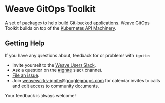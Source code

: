 # Weave GitOps Toolkit

A set of packages to help build Git-backed applications.
Weave GitOps Toolkit builds on top of the [Kubernetes API Machinery](https://github.com/kubernetes/apimachinery).

## Getting Help

If you have any questions about, feedback for or problems with `ignite`:

- Invite yourself to the <a href="https://slack.weave.works/" target="_blank">Weave Users Slack</a>.
- Ask a question on the [#ignite](https://weave-community.slack.com/messages/ignite/) slack channel.
- [File an issue](https://github.com/weaveworks/gitops-toolkit/issues/new).
- Join [weaveworks-ignite@googlegroups.com](https://groups.google.com/forum/#!forum/weaveworks-ignite) for calendar invites to calls and edit access to community documents.

Your feedback is always welcome!
